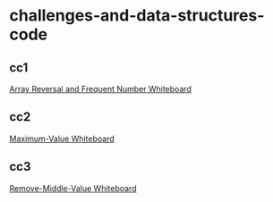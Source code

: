 # challenges-and-data-structures-code

## cc1
[Array Reversal and Frequent Number Whiteboard](/challenges-and-data-structures-code/white-borde/Array%20Reversal-Most%20Frequent%20Number.md)

## cc2
[Maximum-Value Whiteboard](/challenges-and-data-structures-code/white-borde/Maximum-Value.md)

## cc3
[Remove-Middle-Value Whiteboard](/challenges-and-data-structures-code/white-borde/Remove%20Middle%20Value.md)
